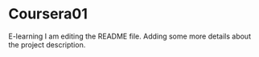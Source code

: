 # Coursera01
E-learning
I am editing the README file. Adding some more details about the project description.
